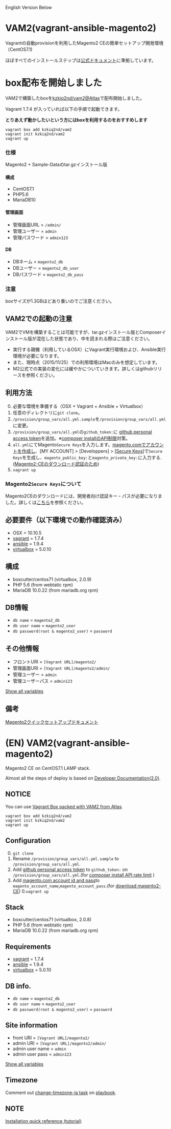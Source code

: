 English Version Below

# VAM2(vagrant-ansible-magento2)
Vagrantの自動provisionを利用したMagento2 CEの簡単セットアップ開発環境（CentOS7.1)

ほぼすべてのインストールステップは[公式ドキュメント](http://devdocs.magento.com/guides/v2.0/install-gde/bk-install-guide.html)に準拠しています。


# box配布を開始しました
VAM2で構築したboxを[kzkiq2nd/vam2@Atlas](https://atlas.hashicorp.com/kzkiq2nd/boxes/vam2)で配布開始しました。

Vagrant 1.7.4 が入っていれば以下の手順で起動できます。

__とりあえず動かしたいという方にはboxを利用するのをおすすめします__

```
vagrant box add kzkiq2nd/vam2
vagrant init kzkiq2nd/vam2
vagrant up
```

### 仕様
Magento2 + Sample-Dataのtar.gzインストール版


#### 構成
- CentOS7.1
- PHP5.6
- MariaDB10

#### 管理画面
- 管理画面URL = `/admin/`
- 管理ユーザー = `admin`
- 管理パスワード = `admin123`

#### DB
- DBネーム = `magento2_db`
- DBユーザー = `magento2_db_user`
- DBパスワード = `magento2_db_pass`

### 注意
boxサイズが1.3GBほどあり重いのでご注意ください。

## VAM2での起動の注意
VAM2でVMを構築することは可能ですが、tar.gzインストール版とComposerインストール版が混在した状態であり、中を読まれる際はご注意ください。

- 実行する親機（利用しているOSX）にVagrant実行環境および、Ansible実行環境が必要になります。
- また、現時点（2015/11/25）での利用環境はMacのみを想定しています。
- M2公式での実装の変化には緩やかについていきます。詳しくはgithubリリースを参照ください。

## 利用方法
0. 必要な環境を準備する（OSX + Vagrant + Ansible + Virtualbox）
0. 任意のディレクトリに`git clone`。
0. `/provision/group_vars/all.yml.sample`を`/provision/group_vars/all.yml`に変更。
0. `/provision/group_vars/all.yml`の`github_token:`に [github personal access token](https://help.github.com/articles/creating-an-access-token-for-command-line-use/)を追加。※[composer installのAPI制限](https://getcomposer.org/doc/articles/troubleshooting.md#api-rate-limit-and-oauth-tokens)対策。
0. `all.yml`にてMagento`Secure Keys`を入力します。[magento.comでアカウントを作成し](http://magento.com/)、[MY ACCOUNT] > [Developpers] >
[[Secure Keys](http://www.magentocommerce.com/magento-connect/customerdata/secureKeys/list/)]で`Secure Keys`を生成し、`magento_public_key:`と`magento_private_key:`に入力する.([Magento2-CEのダウンロード認証のため](http://devdocs.magento.com/guides/v2.0/install-gde/prereq/integrator_install.html#integrator-first-composer-ce))
0. `vagrant up`

### Magento2`Secure Keys`について
Magento2CEのダウンロードには、開発者向け認証キー・パスが必要になりました。詳しくは[こちら](http://devdocs.magento.com/guides/v2.0/install-gde/prereq/connect-auth.html)を参照ください。

## 必要要件（以下環境での動作確認済み）
- OSX = 10.10.5
- [vagrant](https://www.vagrantup.com/) = 1.7.4
- [ansible](http://www.ansible.com/) = 1.9.4
- [virtualbox](https://www.virtualbox.org/wiki/Downloads) = 5.0.10

## 構成
- boxcutter/centos71 (virtualbox, 2.0.9)
- PHP 5.6 (from webtatic rpm)
- MariaDB 10.0.22 (from mariadb.org rpm)

## DB情報
- `db name` = `magento2_db`
- `db user name` = `magento2_user`
- `db password(root & magento2_user)` = `password`

## その他情報
- フロントURI = `[Vagrant URL]/magento2/`
- 管理画面URI = `[Vagrant URL]/magento2/admin/`
- 管理ユーザー = `admin`
- 管理ユーザーパス = `admin123`

[Show all variables](provision/group_vars/all.yml.sample)

## 備考
[Magento2クイックセットアップドキュメント](http://devdocs.magento.com/guides/v2.0/install-gde/install-quick-ref.html)

# (EN) VAM2(vagrant-ansible-magento2)
Magento2 CE on CentOS7.1 LAMP stack.

Almost all the steps of deploy is based on [Developer Documentation(2.0)](http://devdocs.magento.com/guides/v2.0/install-gde/bk-install-guide.html).

## NOTICE
You can use [Vagrant Box packed with VAM2 from Atlas](https://atlas.hashicorp.com/kzkiq2nd/boxes/vam2).

```
vagrant box add kzkiq2nd/vam2
vagrant init kzkiq2nd/vam2
vagrant up
```

## Configuration
0. `git clone`
0. Rename `/provision/group_vars/all.yml.sample` to `/provision/group_vars/all.yml`.
0. Add [github personal access token](https://help.github.com/articles/creating-an-access-token-for-command-line-use/) to `github_token:` on `/provision/group_vars/all.yml`.(for [composer install API rate limit](https://getcomposer.org/doc/articles/troubleshooting.md#api-rate-limit-and-oauth-tokens) )
0. Add [magento.com account id and pass](http://devdocs.magento.com/guides/v2.0/install-gde/prereq/integrator_install.html#integrator-first-composer-ce)to `magento_account_name`,`magento_account_pass`.(for [download magento2-CE](http://devdocs.magento.com/guides/v2.0/install-gde/prereq/integrator_install.html#integrator-first-composer-ce))
0.`vagrant up`

## Stack
- boxcutter/centos71 (virtualbox, 2.0.8)
- PHP 5.6 (from webtatic rpm)
- MariaDB 10.0.22 (from mariadb.org rpm)

## Requirements
- [vagrant](https://www.vagrantup.com/) = 1.7.4
- [ansible](http://www.ansible.com/) = 1.9.4
- [virtualbox](https://www.virtualbox.org/wiki/Downloads) = 5.0.10

## DB info.
- `db name` = `magento2_db`
- `db user name` = `magento2_user`
- `db password(root & magento2_user)` = `password`

## Site information
- front URI = `[Vagrant URL]/magento2/`
- admin URI = `[Vagrant URL]/magento2/admin/`
- admin user name = `admin`
- admin user pass = `admin123`

[Show all variables](provision/group_vars/all.yml.sample)

## Timezone
Comment out [change-timezone-ja task](provision/roles/change-timezone-ja/) on [playbook](provision/playbook.yml).

## NOTE
[Installation quick reference (tutorial)](http://devdocs.magento.com/guides/v2.0/install-gde/install-quick-ref.html)
